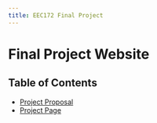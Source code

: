 ```yaml
---
title: EEC172 Final Project
---
```


# Final Project Website

## Table of Contents
- [Project Proposal](proposal.html)
- [Project Page](project.html)

